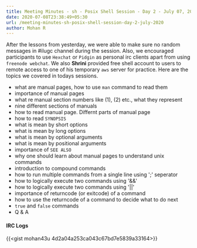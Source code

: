 ```yaml
---
title: Meeting Minutes - sh - Posix Shell Session - Day 2 - July 07, 2020
date: 2020-07-08T23:38:49+05:30
url: /meeting-minutes-sh-posix-shell-session-day-2-july-2020
author: Mohan R
---
```


After the lessons from yesterday, we were able to make sure no random messages in  #ilugc channel during the session. Also, we encouraged participants to use `Hexchat` or `Pidgin` as personal irc clients apart from using `freenode webchat`. We also **Shrini** provided free shell account to users to remote access to one of his temporary `aws` server for practice. Here are the topics we covered in todays sessions.

* what are manual pages, how to use `man` command to read them
* importance of manual pages
* what re manual section numbers like (1), (2) etc., what they represent
* nine different sections of manuals
* how to read manual page. Differnt parts of manual page
* how to read `SYNOPSIS`
* what is mean by short options
* what is mean by long options
* what is mean by optional arguments
* what is mean by positional arguments
* importance of `SEE ALSO`
* why one should learn about manual pages to understand unix commands
* introduction to compound commands
* how to run multiple commands from a single line using ';' seperator
* how to logically execute two commands using '&&'
* how to logically execute two commands using '||'
* importance of returncode (or exitcode) of a command
* how to use the returncode of a command to decide what to do next
* `true` and `false` commands
* Q & A

#### IRC Logs

{{<gist mohan43u 4d2a04a253ca043c67bd7e5839a33164>}}
